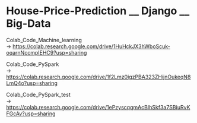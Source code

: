 # House-Price-Prediction __ Django __ Big-Data

Colab_Code_Machine_learning             
-> https://colab.research.google.com/drive/1HuHckJX3hWboScuk-oqarnNccmpIEHC9?usp=sharing

Colab_Code_PySpark          
-> https://colab.research.google.com/drive/1f2Lmz0igzPBA323ZHijnOukeqN8LmQ4o?usp=sharing

Colab_Code_PySpark_test     
-> https://colab.research.google.com/drive/1ePzyscqqmAcBIhSkf3a7SBiuRvKFGcAv?usp=sharing

